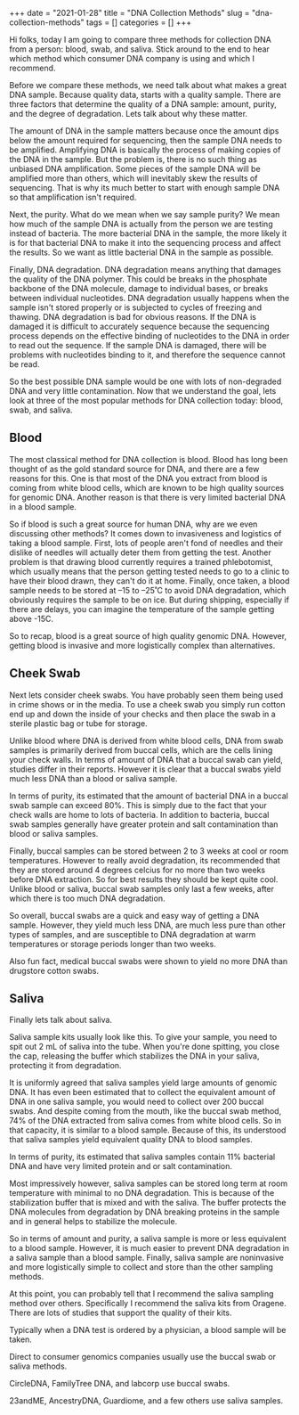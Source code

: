 +++ 
date = "2021-01-28"
title = "DNA Collection Methods"
slug = "dna-collection-methods"
tags = []
categories = []
+++

Hi folks, today I am going to compare three methods for collection DNA from a person: blood, swab, and saliva. Stick around to the end to hear which method which consumer DNA company is using and which I recommend.

Before we compare these methods, we need talk about what makes a great DNA sample. Because quality data, starts with a quality sample. There are three factors that determine the quality of a DNA sample: amount, purity, and the degree of degradation. Lets talk about why these matter.

The amount of DNA in the sample matters because once the amount dips below the amount required for sequencing, then the sample DNA needs to be amplified. Amplifying DNA is basically the process of making copies of the DNA in the sample. But the problem is, there is no such thing as unbiased DNA amplification. Some pieces of the sample DNA will be amplified more than others, which will inevitably skew the results of sequencing. That is why its much better to start with enough sample DNA so that amplification isn't required.

Next, the purity. What do we mean when we say sample purity? We mean how much of the sample DNA is actually from the person we are testing instead of bacteria. The more bacterial DNA in the sample, the more likely it is for that bacterial DNA to make it into the sequencing process and affect the results. So we want as little bacterial DNA in the sample as possible.

Finally, DNA degradation. DNA degradation means anything that damages the quality of the DNA polymer. This could be breaks in the phosphate backbone of the DNA molecule, damage to individual bases, or breaks between individual nucleotides. DNA degradation usually happens when the sample isn't stored properly or is subjected to cycles of freezing and thawing. DNA degradation is bad for obvious reasons. If the DNA is damaged it is difficult to accurately sequence because the sequencing process depends on the effective binding of nucleotides to the DNA in order to read out the sequence. If the sample DNA is damaged, there will be problems with nucleotides binding to it, and therefore the sequence cannot be read.

So the best possible DNA sample would be one with lots of non-degraded DNA and very little contamination. Now that we understand the goal, lets look at three of the most popular methods for DNA collection today: blood, swab, and saliva.

## Blood

The most classical method for DNA collection is blood. Blood has long been thought of as the gold standard source for DNA, and there are a few reasons for this. One is that most of the DNA you extract from blood is coming from white blood cells, which are known to be high quality sources for genomic DNA. Another reason is that there is very limited bacterial DNA in a blood sample.

So if blood is such a great source for human DNA, why are we even discussing other methods? It comes down to invasiveness and logistics of taking a blood sample. First, lots of people aren't fond of needles and their dislike of needles will actually deter them from getting the test. Another problem is that drawing blood currently requires a trained phlebotomist, which usually means that the person getting tested needs to go to a clinic to have their blood drawn, they can't do it at home. Finally, once taken, a blood sample needs to be stored at –15 to –25˚C to avoid DNA degradation, which obviously requires the sample to be on ice. But during shipping, especially if there are delays, you can imagine the temperature of the sample getting above -15C.

So to recap, blood is a great source of high quality genomic DNA. However, getting blood is invasive and more logistically complex than alternatives.

## Cheek Swab

Next lets consider cheek swabs. You have probably seen them being used in crime shows or in the media. To use a cheek swab you simply run cotton end up and down the inside of your checks and then place the swab in a sterile plastic bag or tube for storage.

Unlike blood where DNA is derived from white blood cells, DNA from swab samples is primarily derived from buccal cells, which are the cells lining your check walls. In terms of amount of DNA that a buccal swab can yield, studies differ in their reports. However it is clear that a buccal swabs yield much less DNA than a blood or saliva sample.

In terms of purity, its estimated that the amount of bacterial DNA in a buccal swab sample can exceed 80%. This is simply due to the fact that your check walls are home to lots of bacteria. In addition to bacteria, buccal swab samples generally have greater protein and salt contamination than blood or saliva samples.

Finally, buccal samples can be stored between 2 to 3 weeks at cool or room temperatures. However to really avoid degradation, its recommended that they are stored around 4 degrees celcius for no more than two weeks before DNA extraction. So for best results they should be kept quite cool. Unlike blood or saliva, buccal swab samples only last a few weeks, after which there is too much DNA degradation.

So overall, buccal swabs are a quick and easy way of getting a DNA sample. However, they yield much less DNA, are much less pure than other types of samples, and are susceptible to DNA degradation at warm temperatures or storage periods longer than two weeks.

Also fun fact, medical buccal swabs were shown to yield no more DNA than drugstore cotton swabs.

## Saliva

Finally lets talk about saliva.

Saliva sample kits usually look like this. To give your sample, you need to spit out 2 mL of saliva into the tube. When you're done spitting, you close the cap, releasing the buffer which stabilizes the DNA in your saliva, protecting it from degradation.

It is uniformly agreed that saliva samples yield large amounts of genomic DNA. It has even been estimated that to collect the equivalent amount of DNA in one saliva sample, you would need to collect over 200 buccal swabs. And despite coming from the mouth, like the buccal swab method, 74% of the DNA extracted from saliva comes from white blood cells. So in that capacity, it is similar to a blood sample. Because of this, its understood that saliva samples yield equivalent quality DNA to blood samples.

In terms of purity, its estimated that saliva samples contain 11% bacterial DNA and have very limited protein and or salt contamination.

Most impressively however, saliva samples can be stored long term at room temperature with minimal to no DNA degradation. This is because of the stabilization buffer that is mixed and with the saliva. The buffer protects the DNA molecules from degradation by DNA breaking proteins in the sample and in general helps to stabilize the molecule.

So in terms of amount and purity, a saliva sample is more or less equivalent to a blood sample. However, it is much easier to prevent DNA degradation in a saliva sample than a blood sample. Finally, saliva sample are noninvasive and more logistically simple to collect and store than the other sampling methods.

At this point, you can probably tell that I recommend the saliva sampling method over others. Specifically I recommend the saliva kits from Oragene. There are lots of studies that support the quality of their kits.

Typically when a DNA test is ordered by a physician, a blood sample will be taken.

Direct to consumer genomics companies usually use the buccal swab or saliva methods.

CircleDNA, FamilyTree DNA, and labcorp use buccal swabs.

23andME, AncestryDNA, Guardiome, and a few others use saliva samples.
